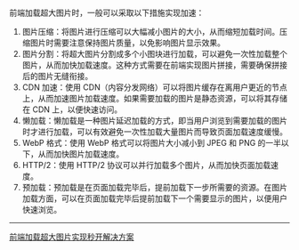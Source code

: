 #

前端加载超大图片时，一般可以采取以下措施实现加速：

1. 图片压缩：将图片进行压缩可以大幅减小图片的大小，从而缩短加载时间。压缩图片时需要注意保持图片质量，以免影响图片显示效果。
2. 图片分割：将超大图片分割成多个小图块进行加载，可以避免一次性加载整个图片，从而加快加载速度。这种方式需要在前端实现图片拼接，需要确保拼接后的图片无缝衔接。
3. CDN 加速：使用 CDN（内容分发网络）可以将图片缓存在离用户更近的节点上，从而加速图片加载速度。如果需要加载的图片是静态资源，可以将其存储在 CDN 上，以便快速访问。
4. 懒加载：懒加载是一种图片延迟加载的方式，即当用户浏览到需要加载的图片时才进行加载，可以有效避免一次性加载大量图片而导致页面加载速度缓慢。
5. WebP 格式：使用 WebP 格式可以将图片大小减小到 JPEG 和 PNG 的一半以下，从而加快图片加载速度。
6. HTTP/2：使用 HTTP/2 协议可以并行加载多个图片，从而加快页面加载速度。
7. 预加载：预加载是在页面加载完毕后，提前加载下一步所需要的资源。在图片加载方面，可以在页面加载完毕后提前加载下一个需要显示的图片，以便用户快速浏览。

---

[前端加载超大图片实现秒开解决方案](https://juejin.cn/post/7212270321622106170)
